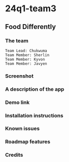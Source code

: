 # 24q1-team3 
## Food Differently 
### The team
    Team Lead: Chukwuma
    Team Member: Sherlin
    Team Member: Kyvon
    Team Member: Javyen 
### Screenshot
### A description of the app
### Demo link
### Installation instructions
### Known issues
### Roadmap features

### Credits 